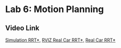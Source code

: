 # Lab 6: Motion Planning

## Video Link
[Simulation RRT*,](https://youtu.be/ESqGRRfUZwY) 
[RVIZ Real Car RRT*,](https://youtu.be/iyhsUpFxQNg) 
[Real Car RRT*](https://youtube.com/shorts/balMrj746g8?feature=share) 

